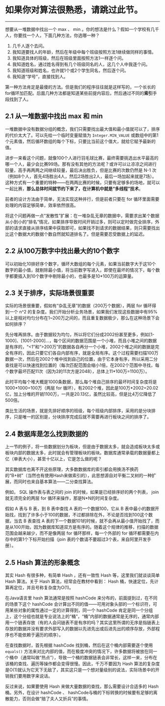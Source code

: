 # 如果你对算法很熟悉，请跳过此节。

---

想要从一堆数据中找出一个 max 、 min 。你的想法是什么？假如一个学校有几千人，你要找一个人，下面几种方法，你选哪一种？
1. 几千人逐个去问。
2. 我知道要找人的年龄，然后在年级中每个班级按照方法1继续做同样的事情。
3. 我知道具体的班级，然后在班级里面按照方法1一样逐个问。
4. 我知道姓名，通过姓名得到有几个班级同名的人，这几个人中我逐个问。
5. 我知道班级和姓名，也许就1个或2个学生同名，然后逐个问。
6. 我知道“学号”，直接找到人。  
  
第一种方法肯定是最傻的方法。但是我们的程序往往就是这样写的，一个长长的for循环加匹配。后面几种方法都是知道某些前提内容后，然后通过不同的**索引**手段找到了人。

## 2.1 从一堆数据中找出 max 和 min
一堆数据中没有数据分组的概念，我们只需要找出最大值和最小值就可以了，排序的代价太大了。可以先给一个临时变量赋值为 `Integer.MIN_VALUE` 或数组中的第1个元素值，然后循环数组的每个下标，只要比当前这个值大，就给它赋予最新的值。  
  
进步一来看这个问题，就像100个人进行羽毛球比赛，最终需要挑选出水平最高的哪一个人，最少会比赛99场。那有没有其他的方法呢？或许可以让凉凉之间进行较量，高手再两两之间继续较量，最后决出胜负，但是比赛的次数仍然是 N-1 次（例如8个人，首先4场胜出4人，然后2场胜出2人，最后一场加起来就是7场）。这种方式有一个重要的特种——在两两比赛的时候，只要有足够多的场地，就可以一起比赛，**那么总体时间就节约下来了，在计算机中就是“多线程”技术**。  
  
前者的设计方法由于简单，无法实现这种并行，但是前者只要在 for 循环里面需要处理的内容足够简单，效率依然很高。  
  
将这个问题再做一点“发散性”扩展：在一堆杂乱无章的数据中，需要求出某个数据从小到小的“排名”情况，如果排序导致时间开销过多，则可以定时做完全排序，外部的请求直接从排序结果中获取即可，如果找不到请求的数据结果，则只需要找出比这个数据大的数据个数自然就知道排名了。但是需要忍受数据上的延迟。

## 2.2 从100万数字中找出最大的10个数字
可以初始化10排好序个数字，循环大数组的每个元素，如果当前数字大于这10个数字的最小值，就剔除最小值，将当前数字写进入，即使在最坏的情况下，每个数字都要插入到10个数字中剔除最小的，也最多是10*100万的运算量。

## 2.3 关于排序，实际场景很重要
实际的场景很重要，假如有“杂乱无章”的数据（200万个数据），两层 for 循环得到一个 n^2 的复杂度。我们开始分析业务场景，如果我们发现这些数据中有95%以上是相对均匀分布在1~200万之间的，而且重复数据极少，那么在这种场景下会如何排序？  
  
先分堆再排序。由于数据较为均匀，所以将它们分成2002份甚至更多，例如[1-1000]、[1001-2000]...，每个区间的数据范围是一个小堆，而且小堆之间的数据是有序的，“<1”和“>200万”的数据各自再分一个小堆，2002个堆之间的数据是完全有序的，因此只要它们各自内部有序，就是全局有序。这个过程需要扫描100万数据一次，然后在2002个堆中找到自己的位置，由于它本身有序，所以采用二分查找是可以快速找到位置的（每次匹配范围会缩小1倍，在2002个范围中寻找，每个数字最坏匹配11次（因为2的11次方是2048），总体上11*100万=1100万）。  
  
此时平均每个堆大概是1000条数据，那么每个堆自己排序的最坏时间复杂度将是1000\*1000=100万（两层 for 循环），有2002个堆，因此是100万*2002=20.02亿，加上分堆的开销1100万，一共是20.13亿，虽然比较高，但是比4万亿降低了500倍。  
  
类比生活的场景，就是先排好顺序的班级，每个班级内部排序，采用的是分块排序，只是唯一的区别是，分块排序完成后就不需要再进行板块之间的排序了。

## 2.4 数据库是怎么找到数据的
上一节的例子，将一些数据划分为板块，但是由于数据太多，就会造成板块太多或板块内部的数据太多，此时就会有管理板块的板块。数据库通常承载的数据量都上亿（单表大小），甚至十亿以上，它是怎么做的呢？  
  
其实数据库也离不开这些原理，大多数数据库的索引都会用换汤不换药的“B+树”（当然也有使用Hash来做索引的），此思想源自对平衡二叉树的一种扩展，而同时也来自基本算法——二分查找算法。  
  
例如， SQL 操作表与表之间的 join 的时候，如果是已经排序好的两个列表， join 就无须完全的两层 for 循环来操作，那是N*N的时间复杂度。  
  
假如 A 表与 B 表，到 B 表中查找 A 表的一个数据100，它从 B 表中最小的数据开始找，找到了许多小于100的数据，不过都排除在外，不论是否找到100这个数据，当去 B 表查找 A 表的下一个数据101的时候，就不会再从最小值开始找了，而是从100开始，因为数据库知道双方是有序的。随着这个规律的推移，扫描的数据范围会越来越少，而不是像两层 for 循环那样，每一个外部的 for 循环都需要在内存中的第1个下标开始扫描（join 表的个数请不要超过3个表，来自阿里开发手册）。

## 2.5 Hash 算法的形象概念
其实 Hash 有很多种，有简单 Hash ，还有一致性 Hash 等，这里我们就谈谈简单 Hash 算法。关于 Hash 算法，经常会在教材中看到： Hash 桶，快速定位，先计算再定位，并且号称复杂度为O(1)。  
  
在Java语言里 hash 算法通常是按照 hashCode 来分布的，前面提到过，在不同的场景下这个 hashCode 会计算出不同的值——可用对象头部的一个标识符，可用某些对象的属性通过一定的计算得到，同一个 hashCode 肯定是同一个分组上，这个分组也就是专业说法上的“桶”，“桶”内部的数据通常是无序的，通常内部用一个链表存放（有的人会问链表不是有序的吗？其实这里所谓的无序是指链表上存放的数据并没有要求外部写入的数据以先进先出或后进先出的顺序存放，外部程序也不能依赖于遍历的顺序）。  
  
在查找数据时，首先根据 hashCode 找到桶，然后在这个桶内部需要逐个使用 `equals()` 方法来对比内部的值，而在极度冲突的情况下，许多数据将被放在同一个桶中（通常叫做“热点”），导致一个桶的数据链表会非常长，这样一来，分布在该桶的查找、遍历等操作都会变得很慢。因此，千万不要因为 Hash 算法的复杂度是O(1)就认为它天下无敌了，其实这只是一个想对量级别的说法，实际场景中的开销我们要用数字来说话。  
  
反过来说，如果要使用 Hash 来做大量数据的查找，那么需要设计合适多的 Hash 桶。另外，在设计 hashCode 、 hashCode与桶的下标转换的时候要有足够的离散能力，否则会做“赔了夫人又折兵”的事情。